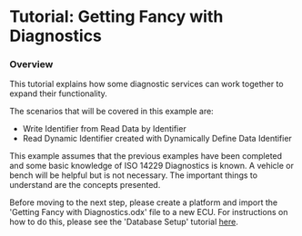 # Tutorial: Getting Fancy with Diagnostics

### Overview

This tutorial explains how some diagnostic services can work together to expand their functionality.

The scenarios that will be covered in this example are:

* Write Identifier from Read Data by Identifier
* Read Dynamic Identifier created with Dynamically Define Data Identifier

This example assumes that the previous examples have been completed and some basic knowledge of ISO 14229 Diagnostics is known. A vehicle or bench will be helpful but is not necessary. The important things to understand are the concepts presented.

Before moving to the next step, please create a platform and import the 'Getting Fancy with Diagnostics.odx' file to a new ECU. For instructions on how to do this, please see the 'Database Setup' tutorial [here](../tutorial-database-setup/).
